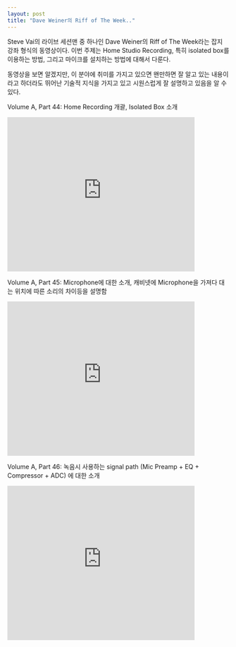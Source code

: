 ```yaml
---
layout: post
title: "Dave Weiner의 Riff of The Week.."
---
```


Steve Vai의 라이브 세션맨 중 하나인 Dave Weiner의 Riff of The Week라는 잡지 강좌 형식의 동영상이다. 이번 주제는 Home Studio Recording, 특히 isolated box를 이용하는 방법, 그리고 마이크를 설치하는 방법에 대해서 다룬다.

동영상을 보면 알겠지만, 이 분야에 취미를 가지고 있으면 왠만하면 잘 알고 있는 내용이라고 하더라도 뛰어난 기술적 지식을 가지고 있고 시원스럽게 잘 설명하고 있음을 알 수 있다.

Volume A, Part 44: Home Recording 개괄, Isolated Box 소개
<iframe src="https://www.youtube.com/embed/BAQR1Ev6Cmc" width="425" height="350" frameborder="" allowfullscreen></iframe>

Volume A, Part 45: Microphone에 대한 소개, 캐비넷에 Microphone을 가져다 대는 위치에 따른 소리의 차이등을 설명함
<iframe src="https://www.youtube.com/embed/Jtnd6n0t6wU" width="425" height="350" frameborder="" allowfullscreen></iframe>

Volume A, Part 46: 녹음시 사용하는 signal path (Mic Preamp + EQ + Compressor + ADC) 에 대한 소개
<iframe src="https://www.youtube.com/embed/uToq2dFfHz4" width="425" height="350" frameborder="" allowfullscreen></iframe>

